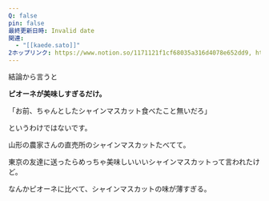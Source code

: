 ```yaml
---
Q: false
pin: false
最終更新日時: Invalid date
関連:
  - "[[kaede.sato]]"
2ホップリンク: https://www.notion.so/1171121f1cf68035a316d4078e652dd9, https://www.notion.so/12d1121f1cf680ba812be2dceea3d71f, https://www.notion.so/1371121f1cf6801fa701ccdb8d3e88a4, https://www.notion.so/1521121f1cf680599b60d7229b48b5ad, https://www.notion.so/1531121f1cf6801aab6bf6d15afbb16a, https://www.notion.so/1b852f0d9a674feea6621cc6d3bc100d, https://www.notion.so/2c848310d3134726b8f6b5ecefd972dc, https://www.notion.so/c90ae538b11f497cb2be155abc6f6447, https://www.notion.so/d12208cdc5c34e599f720a53ce566daa
---
```

結論から言うと

**ピオーネが美味しすぎるだけ。**

  

「お前、ちゃんとしたシャインマスカット食べたこと無いだろ」

というわけではないです。

  

山形の農家さんの直売所のシャインマスカットたべてて。

東京の友達に送ったらめっちゃ美味しいいいシャインマスカットって言われたけど。

  

なんかピオーネに比べて、シャインマスカットの味が薄すぎる。